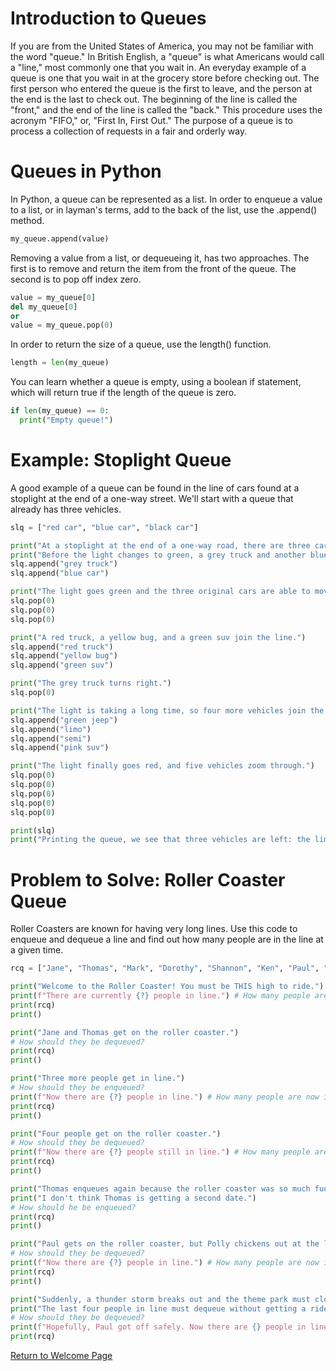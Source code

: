 
# Introduction to Queues

If you are from the United States of America, you may not be familiar with the word "queue." In British English, a "queue" is what Americans would call a "line," most commonly one that you wait in. An everyday example of a queue is one that you wait in at the grocery store before checking out. The first person who entered the queue is the first to leave, and the person at the end is the last to check out. The beginning of the line is called the "front," and the end of the line is called the "back." This procedure uses the acronym "FIFO," or, "First In, First Out." The purpose of a queue is to process a collection of requests in a fair and orderly way.

# Queues in Python

In Python, a queue can be represented as a list. In order to enqueue a value to a list, or in layman's terms, add to the back of the list, use the .append() method. 

``` python
my_queue.append(value)
```

Removing a value from a list, or dequeueing it, has two approaches. The first is to remove and return the item from the front of the queue. The second is to pop off index zero.

``` python
value = my_queue[0]
del my_queue[0]
or
value = my_queue.pop(0)
```

In order to return the size of a queue, use the length() function.

``` python
length = len(my_queue)
```

You can learn whether a queue is empty, using a boolean if statement, which will return true if the length of the queue is zero.

``` python
if len(my_queue) == 0:
  print("Empty queue!")
```

# Example: Stoplight Queue

A good example of a queue can be found in the line of cars found at a stoplight at the end of a one-way street. We'll start with a queue that already has three vehicles.

``` python
slq = ["red car", "blue car", "black car"]

print("At a stoplight at the end of a one-way road, there are three cars.")
print("Before the light changes to green, a grey truck and another blue car roll up to the end of the line.")
slq.append("grey truck")
slq.append("blue car")

print("The light goes green and the three original cars are able to move through the intersection before the light goes red.")
slq.pop(0)
slq.pop(0)
slq.pop(0)

print("A red truck, a yellow bug, and a green suv join the line.")
slq.append("red truck")
slq.append("yellow bug")
slq.append("green suv")

print("The grey truck turns right.")
slq.pop(0)

print("The light is taking a long time, so four more vehicles join the line.")
slq.append("green jeep")
slq.append("limo")
slq.append("semi")
slq.append("pink suv")

print("The light finally goes red, and five vehicles zoom through.")
slq.pop(0)
slq.pop(0)
slq.pop(0)
slq.pop(0)
slq.pop(0)

print(slq)
print("Printing the queue, we see that three vehicles are left: the limo, the semi, and the pink suv.")
```

# Problem to Solve: Roller Coaster Queue

Roller Coasters are known for having very long lines. Use this code to enqueue and dequeue a line and find out how many people are in the line at a given time.

``` python
rcq = ["Jane", "Thomas", "Mark", "Dorothy", "Shannon", "Ken", "Paul", "Polly"]

print("Welcome to the Roller Coaster! You must be THIS high to ride.")
print(f"There are currently {?} people in line.") # How many people are in line?
print(rcq)
print()

print("Jane and Thomas get on the roller coaster.")
# How should they be dequeued?
print(rcq)
print()

print("Three more people get in line.") 
# How should they be enqueued?
print(f"Now there are {?} people in line.") # How many people are now in line?
print(rcq)
print()

print("Four people get on the roller coaster.")
# How should they be dequeued?
print(f"Now there are {?} people still in line.") # How many people are now in line?
print(rcq)
print()

print("Thomas enqueues again because the roller coaster was so much fun, but Jane doesn't want to because she vomited after getting off.")
print("I don't think Thomas is getting a second date.")
# How should he be enqueued?
print(rcq)
print()

print("Paul gets on the roller coaster, but Polly chickens out at the last minute.")
# How should they be dequeued?
print(f"Now there are {?} people in line.") # How many people are now in line?
print(rcq)
print()

print("Suddenly, a thunder storm breaks out and the theme park must close unexpectedly.")
print("The last four people in line must dequeue without getting a ride on the roller coaster.")
# How should they be dequeued?
print(f"Hopefully, Paul got off safely. Now there are {} people in line.") # How many people are now in line?
print(rcq)
```
[Return to Welcome Page](0-welcome.md)
